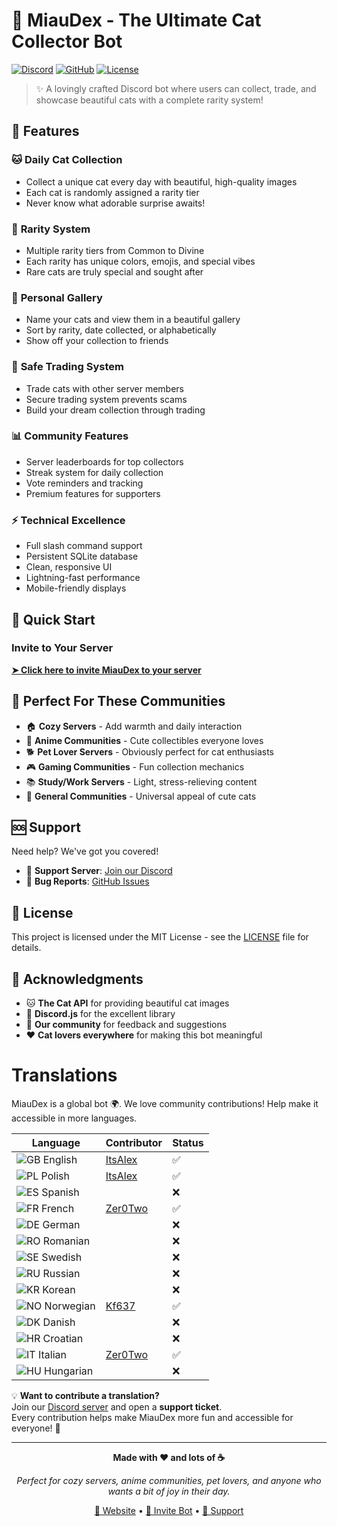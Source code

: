 # 🐾 MiauDex - The Ultimate Cat Collector Bot

[![Discord](https://img.shields.io/badge/Discord-Bot-7289da?style=for-the-badge&logo=discord&logoColor=white)](https://discord.gg/AzYJhjMy4E)
[![GitHub](https://img.shields.io/badge/GitHub-Repository-181717?style=for-the-badge&logo=github&logoColor=white)](https://github.com/ItsAlexIK)
[![License](https://img.shields.io/badge/License-MIT-green?style=for-the-badge)](LICENSE)

> ✨ A lovingly crafted Discord bot where users can collect, trade, and showcase beautiful cats with a complete rarity system!

## 🌟 Features

### 🐱 **Daily Cat Collection**
- Collect a unique cat every day with beautiful, high-quality images
- Each cat is randomly assigned a rarity tier
- Never know what adorable surprise awaits!

### 🎨 **Rarity System**
- Multiple rarity tiers from Common to Divine
- Each rarity has unique colors, emojis, and special vibes
- Rare cats are truly special and sought after

### 📸 **Personal Gallery**
- Name your cats and view them in a beautiful gallery
- Sort by rarity, date collected, or alphabetically
- Show off your collection to friends

### 🔄 **Safe Trading System**
- Trade cats with other server members
- Secure trading system prevents scams
- Build your dream collection through trading

### 📊 **Community Features**
- Server leaderboards for top collectors
- Streak system for daily collection
- Vote reminders and tracking
- Premium features for supporters

### ⚡ **Technical Excellence**
- Full slash command support
- Persistent SQLite database
- Clean, responsive UI
- Lightning-fast performance
- Mobile-friendly displays

## 🚀 Quick Start

### Invite to Your Server
[**➤ Click here to invite MiauDex to your server**](https://discord.com/oauth2/authorize?client_id=1388169772298145963)

## 🎯 Perfect For These Communities

- 🏠 **Cozy Servers** - Add warmth and daily interaction
- 🎌 **Anime Communities** - Cute collectibles everyone loves
- 🐕 **Pet Lover Servers** - Obviously perfect for cat enthusiasts
- 🎮 **Gaming Communities** - Fun collection mechanics
- 📚 **Study/Work Servers** - Light, stress-relieving content
- 👥 **General Communities** - Universal appeal of cute cats

## 🆘 Support

Need help? We've got you covered!

- 💬 **Support Server**: [Join our Discord](https://discord.gg/AzYJhjMy4E)
- 🐛 **Bug Reports**: [GitHub Issues](https://github.com/ItsAlexIK/MiauDex-Web/issues)

## 📜 License

This project is licensed under the MIT License - see the [LICENSE](LICENSE) file for details.

## 🙏 Acknowledgments

- 🐱 **The Cat API** for providing beautiful cat images
- 💙 **Discord.js** for the excellent library
- 🎨 **Our community** for feedback and suggestions
- ❤️ **Cat lovers everywhere** for making this bot meaningful

# Translations

MiauDex is a global bot 🌍. We love community contributions! Help make it accessible in more languages.

| Language       | Contributor | Status |
|----------------|-------------|--------|
| ![GB](https://flagcdn.com/16x12/gb.png) English    | [ItsAlex](https://github.com/ItsAlexIK) | ✅ |
| ![PL](https://flagcdn.com/16x12/pl.png) Polish     | [ItsAlex](https://github.com/ItsAlexIK) | ✅ |
| ![ES](https://flagcdn.com/16x12/es.png) Spanish    |             | ❌ |
| ![FR](https://flagcdn.com/16x12/fr.png) French     | [Zer0Two](https://github.com/NotZer0Two) | ✅ |
| ![DE](https://flagcdn.com/16x12/de.png) German     |             | ❌ |
| ![RO](https://flagcdn.com/16x12/ro.png) Romanian   |             | ❌ |
| ![SE](https://flagcdn.com/16x12/se.png) Swedish    |             | ❌ |
| ![RU](https://flagcdn.com/16x12/ru.png) Russian    |             | ❌ |
| ![KR](https://flagcdn.com/16x12/kr.png) Korean     |             | ❌ |
| ![NO](https://flagcdn.com/16x12/no.png) Norwegian  | [Kf637](https://github.com/Kf637) | ✅ |
| ![DK](https://flagcdn.com/16x12/dk.png) Danish     |             | ❌ |
| ![HR](https://flagcdn.com/16x12/hr.png) Croatian   |             | ❌ |
| ![IT](https://flagcdn.com/16x12/it.png) Italian    | [Zer0Two](https://github.com/NotZer0Two) | ✅ |
| ![HU](https://flagcdn.com/16x12/hu.png) Hungarian  |             | ❌ |

💡 **Want to contribute a translation?**  
Join our [Discord server](https://discord.gg/AzYJhjMy4E) and open a **support ticket**.  
Every contribution helps make MiauDex more fun and accessible for everyone! 🐾

---

<div align="center">

**Made with ❤️ and lots of ☕**

*Perfect for cozy servers, anime communities, pet lovers, and anyone who wants a bit of joy in their day.*

[🔗 Website](https://https://itsalexik.github.io/MiauDex-Web) • [📱 Invite Bot](https://discord.com/oauth2/authorize?client_id=1388169772298145963) • [💬 Support](https://discord.gg/AzYJhjMy4E)

</div>
